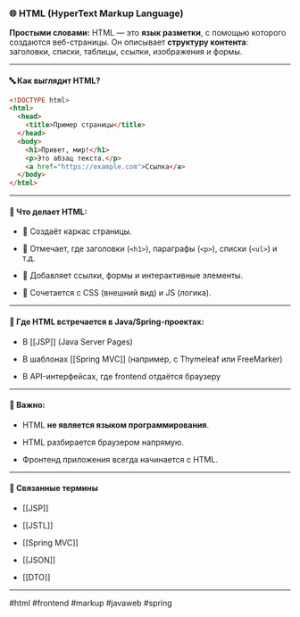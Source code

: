 ### 🌐 **HTML (HyperText Markup Language)**

**Простыми словами:** HTML — это **язык разметки**, с помощью которого создаются веб-страницы. Он описывает **структуру контента**: заголовки, списки, таблицы, ссылки, изображения и формы.

---

#### 🔤 **Как выглядит HTML?**

```html
<!DOCTYPE html>
<html>
  <head>
    <title>Пример страницы</title>
  </head>
  <body>
    <h1>Привет, мир!</h1>
    <p>Это абзац текста.</p>
    <a href="https://example.com">Ссылка</a>
  </body>
</html>
```

---

#### 🧩 **Что делает HTML:**

- 📄 Создаёт каркас страницы.
    
- 📌 Отмечает, где заголовки (`<h1>`), параграфы (`<p>`), списки (`<ul>`) и т.д.
    
- 🔗 Добавляет ссылки, формы и интерактивные элементы.
    
- 🧱 Сочетается с CSS (внешний вид) и JS (логика).
    

---

#### 🔁 **Где HTML встречается в Java/Spring-проектах:**

- В [[JSP]] (Java Server Pages)
    
- В шаблонах [[Spring MVC]] (например, с Thymeleaf или FreeMarker)
    
- В API-интерфейсах, где frontend отдаётся браузеру
    

---

#### 🧠 **Важно:**

- HTML **не является языком программирования**.
    
- HTML разбирается браузером напрямую.
    
- Фронтенд приложения всегда начинается с HTML.
    

---

#### 🔗 **Связанные термины**

- [[JSP]]
    
- [[JSTL]]
    
- [[Spring MVC]]
    
- [[JSON]]
    
- [[DTO]]
    

---

#html #frontend #markup #javaweb #spring